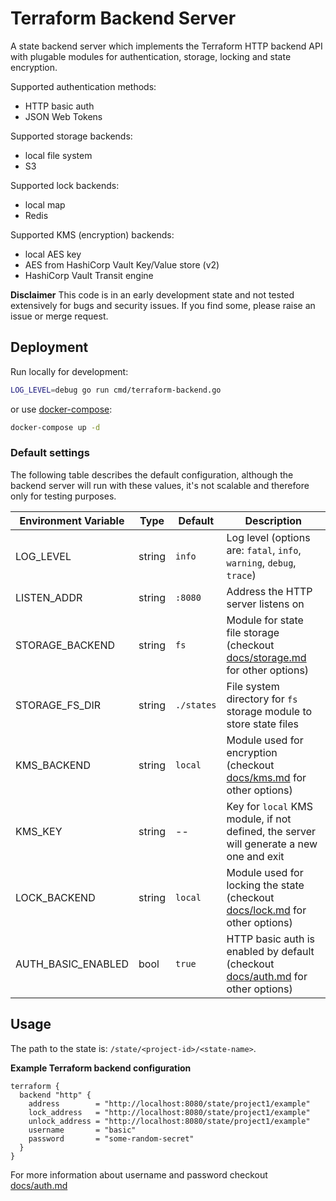 # Terraform Backend Server

A state backend server which implements the Terraform HTTP backend API with plugable modules for authentication, storage, locking and state encryption.

Supported authentication methods:
- HTTP basic auth
- JSON Web Tokens

Supported storage backends:
- local file system
- S3

Supported lock backends:
- local map
- Redis

Supported KMS (encryption) backends:
- local AES key
- AES from HashiCorp Vault Key/Value store (v2)
- HashiCorp Vault Transit engine

**Disclaimer**
This code is in an early development state and not tested extensively for bugs and security issues. If you find some, please raise an issue or merge request.

## Deployment

Run locally for development:
```sh
LOG_LEVEL=debug go run cmd/terraform-backend.go
```

or use [docker-compose](./docker-compose.yml):
```sh
docker-compose up -d
```

### Default settings

The following table describes the default configuration, although the backend server will run with these values, it's not scalable and therefore only for testing purposes. 

| Environment Variable | Type   | Default    | Description                                                                                       |
|----------------------|--------|------------|---------------------------------------------------------------------------------------------------|
| LOG_LEVEL            | string | `info`     | Log level (options are: `fatal`, `info`, `warning`, `debug`, `trace`)                             |
| LISTEN_ADDR          | string | `:8080`    | Address the HTTP server listens on                                                                |
| STORAGE_BACKEND      | string | `fs`       | Module for state file storage (checkout [docs/storage.md](./docs/storage.md) for other options)   |
| STORAGE_FS_DIR       | string | `./states` | File system directory for `fs` storage module to store state files                                |
| KMS_BACKEND          | string | `local`    | Module used for encryption (checkout [docs/kms.md](./docs/kms.md) for other options)              |
| KMS_KEY              | string | --         | Key for `local` KMS module, if not defined, the server will generate a new one and exit           |
| LOCK_BACKEND         | string | `local`    | Module used for locking the state (checkout [docs/lock.md](./docs/lock.md) for other options)     |
| AUTH_BASIC_ENABLED   | bool   | `true`     | HTTP basic auth is enabled by default (checkout [docs/auth.md](./docs/auth.md) for other options) |

## Usage

The path to the state is: `/state/<project-id>/<state-name>`.

**Example Terraform backend configuration**
```hcl
terraform {
  backend "http" {
    address        = "http://localhost:8080/state/project1/example"
    lock_address   = "http://localhost:8080/state/project1/example"
    unlock_address = "http://localhost:8080/state/project1/example"
    username       = "basic"
    password       = "some-random-secret"
  }
}
```

For more information about username and password checkout [docs/auth.md](./docs/auth.md)
